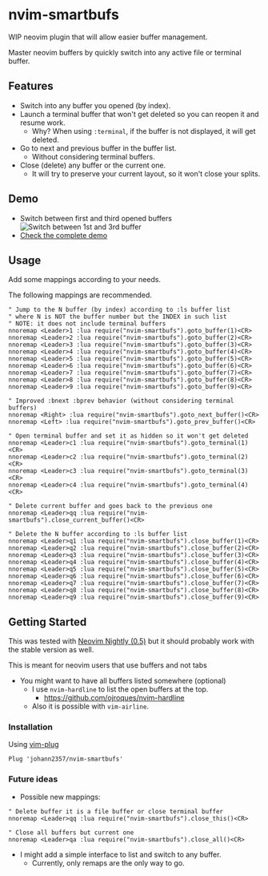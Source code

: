 # nvim-smartbufs

WIP neovim plugin that will allow easier buffer management.

Master neovim buffers by quickly switch into any active file or terminal buffer.

## Features

* Switch into any buffer you opened (by index).
* Launch a terminal buffer that won't get deleted so you can reopen it and resume work.
  * Why? When using `:terminal`, if the buffer is not displayed, it will get deleted.
* Go to next and previous buffer in the buffer list.
  * Without considering terminal buffers.
* Close (delete) any buffer or the current one.
  * It will try to preserve your current layout, so it won't close your splits.

## Demo

* Switch between first and third opened buffers
![Switch between 1st and 3rd buffer](https://raw.githubusercontent.com/wiki/johann2357/nvim-smartbufs/screenshots/switch-to-n.gif)
* [Check the complete demo](https://github.com/johann2357/nvim-smartbufs/wiki/Demo)

## Usage

Add some mappings according to your needs.

The following mappings are recommended.

```viml
" Jump to the N buffer (by index) according to :ls buffer list
" where N is NOT the buffer number but the INDEX in such list
" NOTE: it does not include terminal buffers
nnoremap <Leader>1 :lua require("nvim-smartbufs").goto_buffer(1)<CR>
nnoremap <Leader>2 :lua require("nvim-smartbufs").goto_buffer(2)<CR>
nnoremap <Leader>3 :lua require("nvim-smartbufs").goto_buffer(3)<CR>
nnoremap <Leader>4 :lua require("nvim-smartbufs").goto_buffer(4)<CR>
nnoremap <Leader>5 :lua require("nvim-smartbufs").goto_buffer(5)<CR>
nnoremap <Leader>6 :lua require("nvim-smartbufs").goto_buffer(6)<CR>
nnoremap <Leader>7 :lua require("nvim-smartbufs").goto_buffer(7)<CR>
nnoremap <Leader>8 :lua require("nvim-smartbufs").goto_buffer(8)<CR>
nnoremap <Leader>9 :lua require("nvim-smartbufs").goto_buffer(9)<CR>

" Improved :bnext :bprev behavior (without considering terminal buffers)
nnoremap <Right> :lua require("nvim-smartbufs").goto_next_buffer()<CR>
nnoremap <Left> :lua require("nvim-smartbufs").goto_prev_buffer()<CR>

" Open terminal buffer and set it as hidden so it won't get deleted
nnoremap <Leader>c1 :lua require("nvim-smartbufs").goto_terminal(1)<CR>
nnoremap <Leader>c2 :lua require("nvim-smartbufs").goto_terminal(2)<CR>
nnoremap <Leader>c3 :lua require("nvim-smartbufs").goto_terminal(3)<CR>
nnoremap <Leader>c4 :lua require("nvim-smartbufs").goto_terminal(4)<CR>

" Delete current buffer and goes back to the previous one
nnoremap <Leader>qq :lua require("nvim-smartbufs").close_current_buffer()<CR>

" Delete the N buffer according to :ls buffer list
nnoremap <Leader>q1 :lua require("nvim-smartbufs").close_buffer(1)<CR>
nnoremap <Leader>q2 :lua require("nvim-smartbufs").close_buffer(2)<CR>
nnoremap <Leader>q3 :lua require("nvim-smartbufs").close_buffer(3)<CR>
nnoremap <Leader>q4 :lua require("nvim-smartbufs").close_buffer(4)<CR>
nnoremap <Leader>q5 :lua require("nvim-smartbufs").close_buffer(5)<CR>
nnoremap <Leader>q6 :lua require("nvim-smartbufs").close_buffer(6)<CR>
nnoremap <Leader>q7 :lua require("nvim-smartbufs").close_buffer(7)<CR>
nnoremap <Leader>q8 :lua require("nvim-smartbufs").close_buffer(8)<CR>
nnoremap <Leader>q9 :lua require("nvim-smartbufs").close_buffer(9)<CR>
```

## Getting Started

This was tested with [Neovim Nightly (0.5)](https://github.com/neovim/neovim/releases/tag/nightly)
  but it should probably work with the stable version as well.

This is meant for neovim users that use buffers and not tabs
* You might want to have all buffers listed somewhere (optional)
  * I use `nvim-hardline` to list the open buffers at the top.
    * https://github.com/ojroques/nvim-hardline
  * Also it is possible with `vim-airline`.

### Installation

Using [vim-plug](https://github.com/junegunn/vim-plug)

```viml
Plug 'johann2357/nvim-smartbufs'
```

### Future ideas

* Possible new mappings:

```viml
" Delete buffer it is a file buffer or close terminal buffer
nnoremap <Leader>qq :lua require("nvim-smartbufs").close_this()<CR>

" Close all buffers but current one
nnoremap <Leader>qa :lua require("nvim-smartbufs").close_all()<CR>
```

* I might add a simple interface to list and switch to any buffer.
  * Currently, only remaps are the only way to go.
